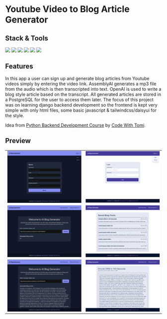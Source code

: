 # Youtube Video to Blog Article Generator

## Stack & Tools

<div>
<img src="https://img.shields.io/badge/Django-092E20.svg?style=for-the-badge&logo=Django&logoColor=white" />
<img src="https://img.shields.io/badge/PostgreSQL-4169E1.svg?style=for-the-badge&logo=postgresql&logoColor=white" />
<img src="https://img.shields.io/badge/Tailwind%20CSS-06B6D4.svg?style=for-the-badge&logo=Tailwind-CSS&logoColor=white" />
<img src="https://img.shields.io/badge/OpenAI-412991.svg?style=for-the-badge&logo=OpenAI&logoColor=white" />
<img src="https://img.shields.io/badge/assemblyai-2048cb?style=for-the-badge" />
<img src="https://img.shields.io/badge/aiven-fc4436?style=for-the-badge" />
</div>

## Features

In this app a user can sign up and generate blog articles from Youtube videos simply by entering the video link. AssemblyAI generates a mp3 file from the audio which is then transcripted into text. OpenAI is used to write a blog style article based on the transcript. All generated articles are stored in a PostgreSQL for the user to access them later. The focus of this project was on learning django backend development so the frontend is kept very simple with only html files, some basic javascript & tailwindcss/daisyui for the style.

Idea from [Python Backend Development Course](https://youtu.be/ftKiHCDVwfA?si=9-jNn8F5gm3Wbtcb) by [Code With Tomi](https://www.youtube.com/@CodeWithTomi).

## Preview

<table>
<tbody>

<!--# 1. Reihe  ---------- -->
<tr>

<td align="center">
<img src="./github/ai-blog-preview-1.png"/>
</td>

<td align="center">
<img src="./github/ai-blog-preview-4.png"/>
</td>

</tr>

<!--# 2. Reihe  ---------- -->
<tr>

<td align="center">
<img src="./github/ai-blog-preview-2.png"/>
</td>

<td align="center">
<img src="./github/ai-blog-preview-5.png"/>
</td>
</tr>

<!--# 3. Reihe  ---------- -->
<tr>

<td align="center">
<img src="./github/ai-blog-preview-3.png"/>
</td>

<td align="center">
<img src="./github/ai-blog-preview-6.png"/>
</td>
</tr>

</tbody>
</table>
